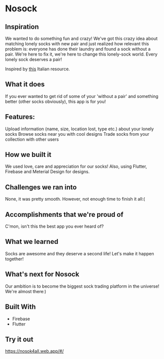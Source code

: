 # Nosock

## Inspiration
We wanted to do something fun and crazy! We've got this crazy idea about matching lonely socks with new pair and just realized how relevant this problem is: everyone has done their laundry and found a sock without a pair. We're here to fix it, we're here to change this lonely-sock world. Every lonely sock deserves a pair!

Inspired by [this](https://www.findyoursock.com/) Italian resource.

## What it does
If you ever wanted to get rid of some of your 'without a pair' and something better (other socks obviously), this app is for you!

## Features:
Upload information (name, size, location lost, type etc.) about your lonely socks
Browse socks near you with cool designs
Trade socks from your collection with other users

## How we built it
We used love, care and appreciation for our socks!
Also, using Flutter, Firebase and Meterial Design for designs.

## Challenges we ran into
None, it was pretty smooth. However, not enough time to finish it all:(

## Accomplishments that we're proud of
C'mon, isn't this the best app you ever heard of?

## What we learned
Socks are awesome and they deserve a second life! Let's make it happen together!

## What's next for Nosock
Our ambition is to become the biggest sock trading platform in the universe! We're almost there:)

## Built With
* Firebase
* Flutter

## Try it out
 https://nosok4all.web.app/#/
